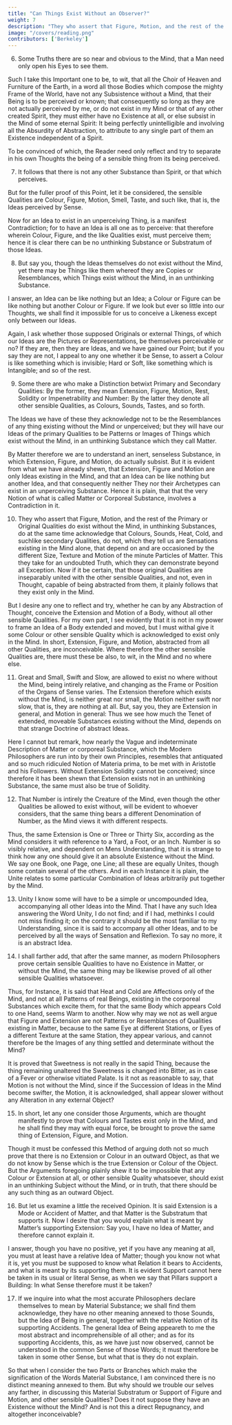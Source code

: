 ```yaml
---
title: "Can Things Exist Without an Observer?"
weight: 7
description: "They who assert that Figure, Motion, and the rest of the Primary or Original Qualitie do exist without the Mind"
image: "/covers/reading.png"
contributors: ['Berkeley']
---
```



6. Some Truths there are so near and obvious to the Mind, that a Man need only open his Eyes to see them.

Such I take this Important one to be, to wit, that all the Choir of Heaven and Furniture of the Earth, in a word all those Bodies which compose the mighty Frame of the World, have not any Subsistence without a Mind, that their Being is to be perceived or known; that consequently so long as they are not actually perceived by me, or do not exist in my Mind or that of any other created Spirit, they must either have no Existence at all, or else subsist in the Mind of some eternal Spirit: It being perfectly unintelligible and involving all the Absurdity of Abstraction, to attribute to any single part of them an Existence independent of a Spirit. 

To be convinced of which, the Reader need only reflect and try to separate in his own Thoughts the being of a sensible thing from its being perceived.


7. It follows that there is not any other Substance than Spirit, or that which perceives. 

But for the fuller proof of this Point, let it be considered, the sensible Qualities are Colour, Figure, Motion, Smell, Taste, and such like, that is, the Ideas perceived by Sense.

Now for an Idea to exist in an unperceiving Thing, is a manifest Contradiction; for to have an Idea is all one as to perceive: that therefore wherein Colour, Figure, and the like Qualities exist, must perceive them; hence it is clear there can be no unthinking Substance or Substratum of those Ideas.

8. But say you, though the Ideas themselves do not exist without the Mind, yet there may be Things like them whereof they are Copies or Resemblances, which Things exist without the Mind, in an unthinking Substance. 

I answer, an Idea can be like nothing but an Idea; a Colour or Figure can be like nothing but another Colour or Figure. If we look but ever so little into our Thoughts, we shall find it impossible for us to conceive a Likeness except only between our Ideas. 

Again, I ask whether those supposed Originals or external Things, of which our Ideas are the Pictures or Representations, be themselves perceivable or no? If they are, then they are Ideas, and we have gained our Point; but if you say they are not, I appeal to any one whether it be Sense, to assert a Colour is like something which is invisible; Hard or Soft, like something which is Intangible; and so of the rest.


9. Some there are who make a Distinction betwixt Primary and Secondary Qualities: By the former, they mean Extension, Figure, Motion, Rest, Solidity or Impenetrability and Number: By the latter they denote all other sensible Qualities, as Colours, Sounds, Tastes, and so forth. 

The Ideas we have of these they acknowledge not to be the Resemblances of any thing existing without the Mind or unperceived; but they will have our Ideas of the primary Qualities to be Patterns or Images of Things which exist without the Mind, in an unthinking Substance which they call Matter.

By Matter therefore we are to understand an inert, senseless Substance, in which Extension, Figure, and Motion, do actually subsist. But it is evident from what we have already shewn, that Extension, Figure and Motion are only Ideas existing in the Mind, and that an Idea can be like nothing but another Idea, and that consequently neither They nor their Archetypes can exist in an unperceiving Substance. Hence it is plain, that that the very Notion of what is called Matter or Corporeal Substance, involves a Contradiction in it.


10. They who assert that Figure, Motion, and the rest of the Primary or Original Qualities do exist without the Mind, in unthinking Substances, do at the same time acknowledge that Colours, Sounds, Heat, Cold, and suchlike secondary Qualities, do not, which they tell us are Sensations existing in the Mind alone, that depend on and are occasioned by the different Size, Texture and Motion of the minute Particles of Matter. This they take for an undoubted Truth, which they can demonstrate beyond all Exception. Now if it be certain, that those original Qualities are inseparably united with the other sensible Qualities, and not, even in Thought, capable of being abstracted from them, it plainly follows that they exist only in the Mind. 

But I desire any one to reflect and try, whether he can by any Abstraction of Thought, conceive the Extension and Motion of a Body, without all other sensible Qualities. For my own part, I see evidently that it is not in my power to frame an Idea of a Body extended and moved, but I must withal give it some Colour or other sensible Quality which is acknowledged to exist only in the Mind. In short, Extension, Figure, and Motion, abstracted from all other Qualities, are inconceivable. Where therefore the other sensible Qualities are, there must these be also, to wit, in the Mind and no where else.


11. Great and Small, Swift and Slow, are allowed to exist no where without the Mind, being intirely relative, and changing as the Frame or Position of the Organs of Sense varies. The Extension therefore which exists without the Mind, is neither great nor small, the Motion neither swift nor slow, that is, they are nothing at all. But, say you, they are Extension in general, and Motion in general: Thus we see how much the Tenet of extended, moveable Substances existing without the Mind, depends on that strange Doctrine of abstract Ideas. 

Here I cannot but remark, how nearly the Vague and indeterminate Description of Matter or corporeal Substance, which the Modern Philosophers are run into by their own Principles, resembles that antiquated and so much ridiculed Notion of Materia prima, to be met with in Aristotle and his Followers. Without Extension Solidity cannot be conceived; since therefore it has been shewn that Extension exists not in an unthinking Substance, the same must also be true of Solidity.


12. That Number is intirely the Creature of the Mind, even though the other Qualities be allowed to exist without, will be evident to whoever considers, that the same thing bears a different Denomination of Number, as the Mind views it with different respects. 

Thus, the same Extension is One or Three or Thirty Six, according as the Mind considers it with reference to a Yard, a Foot, or an Inch. Number is so visibly relative, and dependent on Mens Understanding, that it is strange to think how any one should give it an absolute Existence without the Mind. We say one Book, one Page, one Line; all these are equally Unites, though some contain several of the others. And in each Instance it is plain, the Unite relates to some particular Combination of Ideas arbitrarily put together by the Mind.


13. Unity I know some will have to be a simple or uncompounded Idea, accompanying all other Ideas into the Mind. That I have any such Idea answering the Word Unity, I do not find; and if I had, methinks I could not miss finding it; on the contrary it should be the most familiar to my Understanding, since it is said to accompany all other Ideas, and to be perceived by all the ways of Sensation and Reflexion. To say no more, it is an abstract Idea.


14. I shall farther add, that after the same manner, as modern Philosophers prove certain sensible Qualities to have no Existence in Matter, or without the Mind, the same thing may be likewise proved of all other sensible Qualities whatsoever.

Thus, for Instance, it is said that Heat and Cold are Affections only of the Mind, and not at all Patterns of real Beings, existing in the corporeal Substances which excite them, for that the same Body which appears Cold to one Hand, seems Warm to another. Now why may we not as well argue that Figure and Extension are not Patterns or Resemblances of Qualities existing in Matter, because to the same Eye at different Stations, or Eyes of a different Texture at the same Station, they appear various, and cannot therefore be the Images of any thing settled and determinate without the Mind?


It is proved that Sweetness is not really in the sapid Thing, because the thing remaining unaltered the Sweetness is changed into Bitter, as in case of a Fever or otherwise vitiated Palate. Is it not as reasonable to say, that Motion is not without the Mind, since if the Succession of Ideas in the Mind become swifter, the Motion, it is acknowledged, shall appear slower without any Alteration in any external Object? 


15. In short, let any one consider those Arguments, which are thought manifestly to prove that Colours and Tastes exist only in the Mind, and he shall find they may with equal force, be brought to prove the same thing of Extension, Figure, and Motion.

Though it must be confessed this Method of arguing doth not so much prove that there is no Extension or Colour in an outward Object, as that we do not know by Sense which is the true Extension or Colour of the Object. But the Arguments foregoing plainly shew it to be impossible that any Colour or Extension at all, or other sensible Quality whatsoever, should exist in an unthinking Subject without the Mind, or in truth, that there should be any such thing as an outward Object.


16. But let us examine a little the received Opinion. It is said Extension is a Mode or Accident of Matter, and that Matter is the Substratum that supports it. Now I desire that you would explain what is meant by Matter’s supporting Extension: Say you, I have no Idea of Matter, and therefore cannot explain it. 

I answer, though you have no positive, yet if you have any meaning at all, you must at least have a relative Idea of Matter; though you know not what it is, yet you must be supposed to know what Relation it bears to Accidents, and what is meant by its supporting them. It is evident Support cannot here be taken in its usual or literal Sense, as when we say that Pillars support a Building: In what Sense therefore must it be taken?


17. If we inquire into what the most accurate Philosophers declare themselves to mean by Material Substance; we shall find them acknowledge, they have no other meaning annexed to those Sounds, but the Idea of Being in general, together with the relative Notion of its supporting Accidents. The general Idea of Being appeareth to me the most abstract and incomprehensible of all other; and as for its supporting Accidents, this, as we have just now observed, cannot be understood in the common Sense of those Words; it must therefore be taken in some other Sense, but what that is they do not explain.

So that when I consider the two Parts or Branches which make the signification of the Words Material Substance, I am convinced there is no distinct meaning annexed to them. But why should we trouble our selves any farther, in discussing this Material Substratum or Support of Figure and Motion, and other sensible Qualities? Does it not suppose they have an Existence without the Mind? And is not this a direct Repugnancy, and altogether inconceivable?

